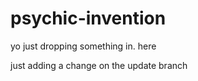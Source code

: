 # psychic-invention

yo just dropping something in. here

just adding a change on the update branch

